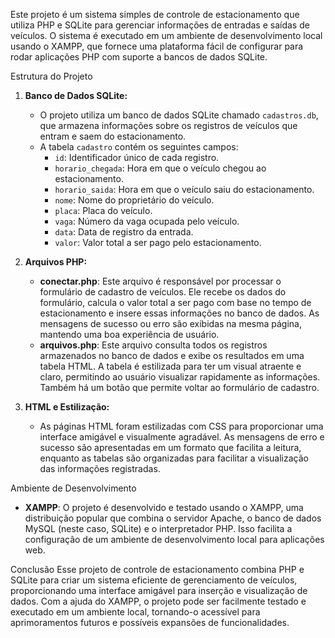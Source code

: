 Este projeto é um sistema simples de controle de estacionamento que utiliza PHP e SQLite para gerenciar informações de entradas e saídas de veículos. O sistema é executado em um ambiente de desenvolvimento local usando o XAMPP, que fornece uma plataforma fácil de configurar para rodar aplicações PHP com suporte a bancos de dados SQLite.

Estrutura do Projeto

1. **Banco de Dados SQLite:**
   - O projeto utiliza um banco de dados SQLite chamado `cadastros.db`, que armazena informações sobre os registros de veículos que entram e saem do estacionamento.
   - A tabela `cadastro` contém os seguintes campos:
     - `id`: Identificador único de cada registro.
     - `horario_chegada`: Hora em que o veículo chegou ao estacionamento.
     - `horario_saida`: Hora em que o veículo saiu do estacionamento.
     - `nome`: Nome do proprietário do veículo.
     - `placa`: Placa do veículo.
     - `vaga`: Número da vaga ocupada pelo veículo.
     - `data`: Data de registro da entrada.
     - `valor`: Valor total a ser pago pelo estacionamento.

2. **Arquivos PHP:**
   - **conectar.php**: Este arquivo é responsável por processar o formulário de cadastro de veículos. Ele recebe os dados do formulário, calcula o valor total a ser pago com base no tempo de estacionamento e insere essas informações no banco de dados. As mensagens de sucesso ou erro são exibidas na mesma página, mantendo uma boa experiência de usuário.
   - **arquivos.php**: Este arquivo consulta todos os registros armazenados no banco de dados e exibe os resultados em uma tabela HTML. A tabela é estilizada para ter um visual atraente e claro, permitindo ao usuário visualizar rapidamente as informações. Também há um botão que permite voltar ao formulário de cadastro.

3. **HTML e Estilização:**
   - As páginas HTML foram estilizadas com CSS para proporcionar uma interface amigável e visualmente agradável. As mensagens de erro e sucesso são apresentadas em um formato que facilita a leitura, enquanto as tabelas são organizadas para facilitar a visualização das informações registradas.

Ambiente de Desenvolvimento
- **XAMPP**: O projeto é desenvolvido e testado usando o XAMPP, uma distribuição popular que combina o servidor Apache, o banco de dados MySQL (neste caso, SQLite) e o interpretador PHP. Isso facilita a configuração de um ambiente de desenvolvimento local para aplicações web.

Conclusão
Esse projeto de controle de estacionamento combina PHP e SQLite para criar um sistema eficiente de gerenciamento de veículos, proporcionando uma interface amigável para inserção e visualização de dados. Com a ajuda do XAMPP, o projeto pode ser facilmente testado e executado em um ambiente local, tornando-o acessível para aprimoramentos futuros e possíveis expansões de funcionalidades.
